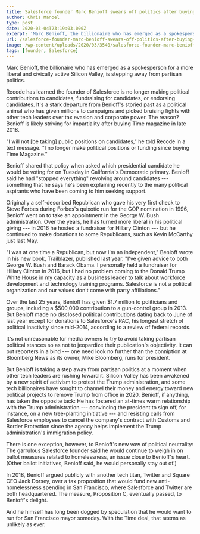 ```yaml
---
title: Salesforce founder Marc Benioff swears off politics after buying Time magazine
author: Chris Manoel
type: post
date: 2020-03-04T23:19:03.000Z
excerpt: 'Marc Benioff, the billionaire who has emerged as a spokesperson for a more liberal and civically active Silicon Valley, is stepping away from partisan politics. Recode has learned the founder of Salesforce is no longer making political contributions to candidates, fundraising for candidates, or endorsing candidates. It''s a stark departure from Benioff''s storied past as&hellip;'
url: /salesforce-founder-marc-benioff-swears-off-politics-after-buying-time-magazine/
image: /wp-content/uploads/2020/03/3540/salesforce-founder-marc-benioff-swears-off-politics-after-buying-time-magazine.jpg
tags: [founder, Salesforce]
---
```


Marc Benioff, the billionaire who has emerged as a spokesperson for a more liberal and civically active Silicon Valley, is stepping away from partisan politics.

Recode has learned the founder of Salesforce is no longer making political contributions to candidates, fundraising for candidates, or endorsing candidates. It's a stark departure from Benioff's storied past as a political animal who has given millions to campaigns and picked bruising fights with other tech leaders over tax evasion and corporate power. The reason? Benioff is likely striving for impartiality after buying Time magazine in late 2018.

"I will not [be taking] public positions on candidates," he told Recode in a text message. "I no longer make political positions or funding since buying Time Magazine."

Benioff shared that policy when asked which presidential candidate he would be voting for on Tuesday in California's Democratic primary. Benioff said he had "stopped everything" revolving around candidates --- something that he says he's been explaining recently to the many political aspirants who have been coming to him seeking support.

Originally a self-described Republican who gave his very first check to Steve Forbes during Forbes's quixotic run for the GOP nomination in 1996, Benioff went on to take an appointment in the George W. Bush administration. Over the years, he has turned more liberal in his political giving --- in 2016 he hosted a fundraiser for Hillary Clinton --- but he continued to make donations to some Republicans, such as Kevin McCarthy just last May.

"I was at one time a Republican, but now I'm an independent," Benioff wrote in his new book, Trailblazer, published last year. "I've given advice to both George W. Bush and Barack Obama. I personally held a fundraiser for Hillary Clinton in 2016, but I had no problem coming to the Donald Trump White House in my capacity as a business leader to talk about workforce development and technology training programs. Salesforce is not a political organization and our values don't come with party affiliations."

Over the last 25 years, Benioff has given $1.7 million to politicians and groups, including a $500,000 contribution to a gun-control group in 2013. But Benioff made no disclosed political contributions dating back to June of last year except for donations to Salesforce's PAC, his longest stretch of political inactivity since mid-2014, according to a review of federal records.

It's not unreasonable for media owners to try to avoid taking partisan political stances so as not to jeopardize their publication's objectivity. It can put reporters in a bind --- one need look no further than the conniption at Bloomberg News as its owner, Mike Bloomberg, runs for president.

But Benioff is taking a step away from partisan politics at a moment when other tech leaders are rushing toward it. Silicon Valley has been awakened by a new spirit of activism to protest the Trump administration, and some tech billionaires have sought to channel their money and energy toward new political projects to remove Trump from office in 2020. Benioff, if anything, has taken the opposite tack: He has fostered an at-times warm relationship with the Trump administration --- convincing the president to sign off, for instance, on a new tree-planting initiative --- and resisting calls from Salesforce employees to cancel the company's contract with Customs and Border Protection since the agency helps implement the Trump administration's immigration policy.

There is one exception, however, to Benioff's new vow of political neutrality: The garrulous Salesforce founder said he would continue to weigh in on ballot measures related to homelessness, an issue close to Benioff's heart. (Other ballot initiatives, Benioff said, he would personally stay out of.)

In 2018, Benioff argued publicly with another tech titan, Twitter and Square CEO Jack Dorsey, over a tax proposition that would fund new anti-homelessness spending in San Francisco, where Salesforce and Twitter are both headquartered. The measure, Proposition C, eventually passed, to Benioff's delight.

And he himself has long been dogged by speculation that he would want to run for San Francisco mayor someday. With the Time deal, that seems as unlikely as ever.
